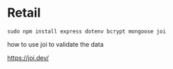 # Retail

```
sudo npm install express dotenv bcrypt mongoose joi
```

how to use joi to validate the data

https://joi.dev/
